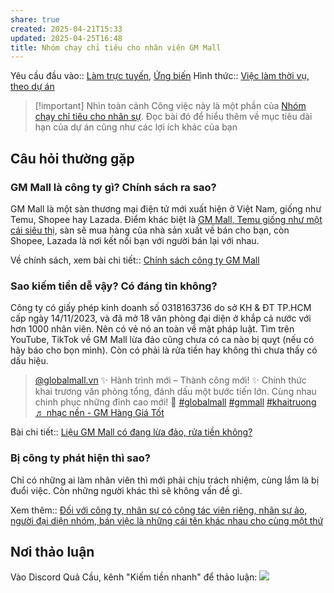 ```yaml
---
share: true
created: 2025-04-21T15:33
updated: 2025-04-25T16:48
title: Nhóm chạy chỉ tiêu cho nhân viên GM Mall
---
```

Yêu cầu đầu vào:: [Làm trực tuyến](../../../../1%20Y%C3%AAu%20c%E1%BA%A7u%20%C4%91%E1%BA%A7u%20v%C3%A0o/Theo%20t%C3%ADnh%20ch%E1%BA%A5t%20c%C3%B4ng%20vi%E1%BB%87c/L%C3%A0m%20tr%E1%BB%B1c%20tuy%E1%BA%BFn.md), [Ứng biến](../../../../1%20Y%C3%AAu%20c%E1%BA%A7u%20%C4%91%E1%BA%A7u%20v%C3%A0o/%E1%BB%A8ng%20bi%E1%BA%BFn.md)
Hình thức:: [Việc làm thời vụ, theo dự án](../../../../2%20H%C3%ACnh%20th%E1%BB%A9c/Vi%E1%BB%87c%20l%C3%A0m%20th%E1%BB%9Di%20v%E1%BB%A5,%20theo%20d%E1%BB%B1%20%C3%A1n.md)

> [!important] Nhìn toàn cảnh
> Công việc này là một phần của [Nhóm chạy chỉ tiêu cho nhân sự](../../../../../../%F0%9F%93%90D%E1%BB%B1%20%C3%A1n/Ch%E1%BA%A1y%20ch%E1%BB%89%20ti%C3%AAu/L%E1%BB%9Di%20m%E1%BB%9Di%20tham%20gia%20nh%C3%B3m%20ch%E1%BA%A1y%20ch%E1%BB%89%20ti%C3%AAu%20cho%20nh%C3%A2n%20s%E1%BB%B1.md). Đọc bài đó để hiểu thêm về mục tiêu dài hạn của dự án cũng như các lợi ích khác của bạn



## Câu hỏi thường gặp
### GM Mall là công ty gì? Chính sách ra sao?
GM Mall là một sàn thương mại điện tử mới xuất hiện ở Việt Nam, giống như Temu, Shopee hay Lazada. Điểm khác biệt là [GM Mall, Temu giống như một cái siêu thị](../../../../../Ch%C3%ADnh%20s%C3%A1ch%20c%C3%B4ng%20ty/S%C3%A0n%20th%C6%B0%C6%A1ng%20m%E1%BA%A1i%20%C4%91i%E1%BB%87n%20t%E1%BB%AD/GM%20Mall/GM%20Mall%20gi%E1%BB%91ng%20nh%C6%B0%20m%E1%BB%99t%20c%C3%A1i%20si%C3%AAu%20th%E1%BB%8B%20h%C3%A0ng%20TQ.md), sàn sẽ mua hàng của nhà sản xuất về bán cho bạn, còn Shopee, Lazada là nơi kết nối bạn với người bán lại với nhau.

Về chính sách, xem bài chi tiết:: [Chính sách công ty GM Mall](../../../../../Ch%C3%ADnh%20s%C3%A1ch%20c%C3%B4ng%20ty/S%C3%A0n%20th%C6%B0%C6%A1ng%20m%E1%BA%A1i%20%C4%91i%E1%BB%87n%20t%E1%BB%AD/GM%20Mall/index.md)

### Sao kiếm tiền dễ vậy? Có đáng tin không?
Công ty có giấy phép kinh doanh số 0318163736 do sở KH & ĐT TP.HCM cấp ngày 14/11/2023, và đã mở 18 văn phòng đại diện ở khắp cả nước với hơn 1000 nhân viên. Nên có vẻ nó an toàn về mặt pháp luật. Tìm trên YouTube, TikTok về GM Mall lừa đảo cũng chưa có ca nào bị quỵt (nếu có hãy báo cho bọn mình). Còn có phải là rửa tiền hay không thì chưa thấy có dấu hiệu.

<blockquote class="tiktok-embed" cite="https://www.tiktok.com/@globalmall.vn/video/7489348272704867639" data-video-id="7489348272704867639" style="max-width: 605px;min-width: 325px;" > <section> <a target="_blank" title="@globalmall.vn" href="https://www.tiktok.com/@globalmall.vn?refer=embed">@globalmall.vn</a> ✨ Hành trình mới – Thành công mới! ✨ Chính thức khai trương văn phòng tổng, đánh dấu một bước tiến lớn. Cùng nhau chinh phục những đỉnh cao mới! 🚀 <a title="globalmall" target="_blank" href="https://www.tiktok.com/tag/globalmall?refer=embed">#globalmall</a> <a title="gmmall" target="_blank" href="https://www.tiktok.com/tag/gmmall?refer=embed">#gmmall</a> <a title="khaitruong" target="_blank" href="https://www.tiktok.com/tag/khaitruong?refer=embed">#khaitruong</a> <a target="_blank" title="♬ nhạc nền  - GM Hàng Giá Tốt" href="https://www.tiktok.com/music/nhạc-nền-GM-Hàng-Giá-Tốt-7489348297455799046?refer=embed">♬ nhạc nền  - GM Hàng Giá Tốt</a> </section> </blockquote> <script async src="https://www.tiktok.com/embed.js"></script>

Bài chi tiết:: [Liệu GM Mall có đang lừa đảo, rửa tiền không?](../../../../../../%E2%9A%A1Hi%E1%BB%83u%20bi%E1%BA%BFt%20s%C3%A2u/T%E1%BB%95%20ch%E1%BB%A9c%20t%C3%A0i%20ch%C3%ADnh/C%C3%B4ng%20ty%20khuy%E1%BA%BFn%20m%C3%A3i%20nhi%E1%BB%81u%20l%C3%A0%20v%C3%AC%20nh%C3%A0%20%C4%91%E1%BA%A7u%20t%C6%B0%20%C4%91%E1%BB%95%20th%C3%AAm%20ti%E1%BB%81n%20v%C3%A0o.md)

### Bị công ty phát hiện thì sao?
Chỉ có những ai làm nhân viên thì mới phải chịu trách nhiệm, cùng lắm là bị đuổi việc. Còn những người khác thì sẽ không vấn đề gì.

Xem thêm:: [Đối với công ty, nhân sự có cộng tác viên riêng, nhân sự ảo, người đại diện nhóm, bán việc là những cái tên khác nhau cho cùng một thứ](../../../../../../%E2%9A%A1Hi%E1%BB%83u%20bi%E1%BA%BFt%20s%C3%A2u/M%C3%B4%20h%C3%ACnh%20nh%C3%A2n%20s%E1%BB%B1/%C4%90%E1%BB%91i%20v%E1%BB%9Bi%20c%C3%B4ng%20ty,%20nh%C3%A2n%20s%E1%BB%B1%20c%C3%B3%20c%E1%BB%99ng%20t%C3%A1c%20vi%C3%AAn%20ri%C3%AAng,%20nh%C3%A2n%20s%E1%BB%B1%20%E1%BA%A3o,%20ng%C6%B0%E1%BB%9Di%20%C4%91%E1%BA%A1i%20di%E1%BB%87n%20nh%C3%B3m,%20b%C3%A1n%20vi%E1%BB%87c%20l%C3%A0%20nh%E1%BB%AFng%20c%C3%A1i%20t%C3%AAn%20kh%C3%A1c%20nhau%20cho%20c%C3%B9ng%20m%E1%BB%99t%20th%E1%BB%A9.md)

## Nơi thảo luận
Vào Discord Quả Cầu, kênh "Kiếm tiền nhanh" để thảo luận:
![](https://i.imgur.com/PffcLkI.png)
